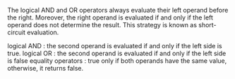 The logical AND and OR operators always evaluate their left operand before the right. Moreover, the right operand is evaluated if and only if the left operand does not determine the result. This strategy is known as short-circuit evaluation.

logical AND : the second operand is evaluated if and only if the left side is true.
logical OR : the second operand is evaluated if and only if the left side is false
equality operators : true only if both operands have the same value, otherwise, it returns false.
